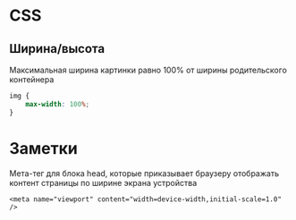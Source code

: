 # CSS
## Ширина/высота
Максимальная ширина картинки равно 100% от ширины родительского контейнера
```CSS
img {
	max-width: 100%;
}
```

# Заметки
Мета-тег для блока head, которые приказывает браузеру отображать контент страницы по ширине экрана устройства
```CCS
<meta name="viewport" content="width=device-width,initial-scale=1.0" />
```